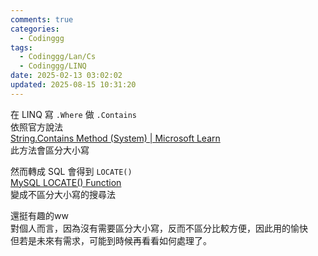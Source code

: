 ```yaml
---
comments: true
categories:
  - Codinggg
tags:
  - Codinggg/Lan/Cs
  - Codinggg/LINQ
date: 2025-02-13 03:02:02
updated: 2025-08-15 10:31:20
---
```

在 LINQ 寫 `.Where` 做 `.Contains`  
依照官方說法  
[String.Contains Method (System) | Microsoft Learn](https://learn.microsoft.com/en-us/dotnet/api/system.string.contains?view=net-9.0#system-string-contains%28system-string%29)  
此方法會區分大小寫

<!-- more -->

然而轉成 SQL 會得到 `LOCATE()`  
[MySQL LOCATE() Function](https://www.w3schools.com/SQl/func_mysql_locate.asp)  
變成不區分大小寫的搜尋法

還挺有趣的ww  
對個人而言，因為沒有需要區分大小寫，反而不區分比較方便，因此用的愉快  
但若是未來有需求，可能到時候再看看如何處理了。